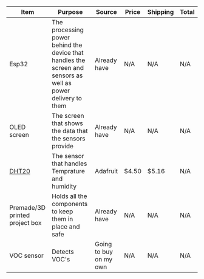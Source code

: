 |     Item      |                                                        Purpose                                                               |     Source    |     Price     |    Shipping    |         Total         |
| ------------- | ---------------------------------------------------------------------------------------------------------------------------- | ------------- | ------------- | -------------- | --------------------- |
|Esp32          |The processing power behind the device that handles the screen and sensors as well as power delivery to them                  |Already have   |     N/A       |    N/A         |       N/A             |
|OLED screen    |The screen that shows the data that the sensors provide                                                                       |Already have   |     N/A       |    N/A         |       N/A             |
|[DHT20](https://www.amazon.com/Temperature-Humidity-Sensor-Digital-Replaces/dp/B0F21T53BZ) |The sensor that handles Temprature and humidity                                               |Adafruit       |     $4.50     |    $5.16       |       N/A             |
|Premade/3D printed project box| Holds all the components to keep them in place and safe                                                       |Already have   |     N/A       |    N/A         |       N/A             |
|VOC sensor     |Detects VOC's                                                                                                                 |Going to buy on my own|   N/A  |    N/A         |       N/A             |
